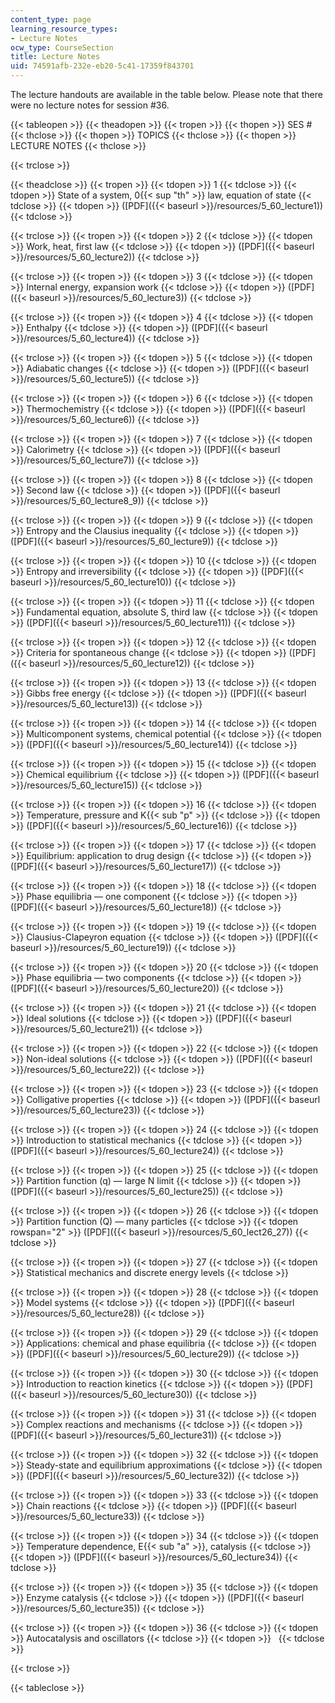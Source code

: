 ```yaml
---
content_type: page
learning_resource_types:
- Lecture Notes
ocw_type: CourseSection
title: Lecture Notes
uid: 74591afb-232e-eb20-5c41-17359f843701
---
```


The lecture handouts are available in the table below. Please note that there were no lecture notes for session #36.

{{< tableopen >}}
{{< theadopen >}}
{{< tropen >}}
{{< thopen >}}
SES #
{{< thclose >}}
{{< thopen >}}
TOPICS
{{< thclose >}}
{{< thopen >}}
LECTURE NOTES
{{< thclose >}}

{{< trclose >}}

{{< theadclose >}}
{{< tropen >}}
{{< tdopen >}}
1
{{< tdclose >}}
{{< tdopen >}}
State of a system, 0{{< sup "th" >}} law, equation of state
{{< tdclose >}}
{{< tdopen >}}
([PDF]({{< baseurl >}}/resources/5_60_lecture1))
{{< tdclose >}}

{{< trclose >}}
{{< tropen >}}
{{< tdopen >}}
2
{{< tdclose >}}
{{< tdopen >}}
Work, heat, first law
{{< tdclose >}}
{{< tdopen >}}
([PDF]({{< baseurl >}}/resources/5_60_lecture2))
{{< tdclose >}}

{{< trclose >}}
{{< tropen >}}
{{< tdopen >}}
3
{{< tdclose >}}
{{< tdopen >}}
Internal energy, expansion work
{{< tdclose >}}
{{< tdopen >}}
([PDF]({{< baseurl >}}/resources/5_60_lecture3))
{{< tdclose >}}

{{< trclose >}}
{{< tropen >}}
{{< tdopen >}}
4
{{< tdclose >}}
{{< tdopen >}}
Enthalpy
{{< tdclose >}}
{{< tdopen >}}
([PDF]({{< baseurl >}}/resources/5_60_lecture4))
{{< tdclose >}}

{{< trclose >}}
{{< tropen >}}
{{< tdopen >}}
5
{{< tdclose >}}
{{< tdopen >}}
Adiabatic changes
{{< tdclose >}}
{{< tdopen >}}
([PDF]({{< baseurl >}}/resources/5_60_lecture5))
{{< tdclose >}}

{{< trclose >}}
{{< tropen >}}
{{< tdopen >}}
6
{{< tdclose >}}
{{< tdopen >}}
Thermochemistry
{{< tdclose >}}
{{< tdopen >}}
([PDF]({{< baseurl >}}/resources/5_60_lecture6))
{{< tdclose >}}

{{< trclose >}}
{{< tropen >}}
{{< tdopen >}}
7
{{< tdclose >}}
{{< tdopen >}}
Calorimetry
{{< tdclose >}}
{{< tdopen >}}
([PDF]({{< baseurl >}}/resources/5_60_lecture7))
{{< tdclose >}}

{{< trclose >}}
{{< tropen >}}
{{< tdopen >}}
8
{{< tdclose >}}
{{< tdopen >}}
Second law
{{< tdclose >}}
{{< tdopen >}}
([PDF]({{< baseurl >}}/resources/5_60_lecture8_9))
{{< tdclose >}}

{{< trclose >}}
{{< tropen >}}
{{< tdopen >}}
9
{{< tdclose >}}
{{< tdopen >}}
Entropy and the Clausius inequality
{{< tdclose >}}
{{< tdopen >}}
([PDF]({{< baseurl >}}/resources/5_60_lecture9))
{{< tdclose >}}

{{< trclose >}}
{{< tropen >}}
{{< tdopen >}}
10
{{< tdclose >}}
{{< tdopen >}}
Entropy and irreversibility
{{< tdclose >}}
{{< tdopen >}}
([PDF]({{< baseurl >}}/resources/5_60_lecture10))
{{< tdclose >}}

{{< trclose >}}
{{< tropen >}}
{{< tdopen >}}
11
{{< tdclose >}}
{{< tdopen >}}
Fundamental equation, absolute S, third law
{{< tdclose >}}
{{< tdopen >}}
([PDF]({{< baseurl >}}/resources/5_60_lecture11))
{{< tdclose >}}

{{< trclose >}}
{{< tropen >}}
{{< tdopen >}}
12
{{< tdclose >}}
{{< tdopen >}}
Criteria for spontaneous change
{{< tdclose >}}
{{< tdopen >}}
([PDF]({{< baseurl >}}/resources/5_60_lecture12))
{{< tdclose >}}

{{< trclose >}}
{{< tropen >}}
{{< tdopen >}}
13
{{< tdclose >}}
{{< tdopen >}}
Gibbs free energy
{{< tdclose >}}
{{< tdopen >}}
([PDF]({{< baseurl >}}/resources/5_60_lecture13))
{{< tdclose >}}

{{< trclose >}}
{{< tropen >}}
{{< tdopen >}}
14
{{< tdclose >}}
{{< tdopen >}}
Multicomponent systems, chemical potential
{{< tdclose >}}
{{< tdopen >}}
([PDF]({{< baseurl >}}/resources/5_60_lecture14))
{{< tdclose >}}

{{< trclose >}}
{{< tropen >}}
{{< tdopen >}}
15
{{< tdclose >}}
{{< tdopen >}}
Chemical equilibrium
{{< tdclose >}}
{{< tdopen >}}
([PDF]({{< baseurl >}}/resources/5_60_lecture15))
{{< tdclose >}}

{{< trclose >}}
{{< tropen >}}
{{< tdopen >}}
16
{{< tdclose >}}
{{< tdopen >}}
Temperature, pressure and K{{< sub "p" >}}
{{< tdclose >}}
{{< tdopen >}}
([PDF]({{< baseurl >}}/resources/5_60_lecture16))
{{< tdclose >}}

{{< trclose >}}
{{< tropen >}}
{{< tdopen >}}
17
{{< tdclose >}}
{{< tdopen >}}
Equilibrium: application to drug design
{{< tdclose >}}
{{< tdopen >}}
([PDF]({{< baseurl >}}/resources/5_60_lecture17))
{{< tdclose >}}

{{< trclose >}}
{{< tropen >}}
{{< tdopen >}}
18
{{< tdclose >}}
{{< tdopen >}}
Phase equilibria — one component
{{< tdclose >}}
{{< tdopen >}}
([PDF]({{< baseurl >}}/resources/5_60_lecture18))
{{< tdclose >}}

{{< trclose >}}
{{< tropen >}}
{{< tdopen >}}
19
{{< tdclose >}}
{{< tdopen >}}
Clausius-Clapeyron equation
{{< tdclose >}}
{{< tdopen >}}
([PDF]({{< baseurl >}}/resources/5_60_lecture19))
{{< tdclose >}}

{{< trclose >}}
{{< tropen >}}
{{< tdopen >}}
20
{{< tdclose >}}
{{< tdopen >}}
Phase equilibria — two components
{{< tdclose >}}
{{< tdopen >}}
([PDF]({{< baseurl >}}/resources/5_60_lecture20))
{{< tdclose >}}

{{< trclose >}}
{{< tropen >}}
{{< tdopen >}}
21
{{< tdclose >}}
{{< tdopen >}}
Ideal solutions
{{< tdclose >}}
{{< tdopen >}}
([PDF]({{< baseurl >}}/resources/5_60_lecture21))
{{< tdclose >}}

{{< trclose >}}
{{< tropen >}}
{{< tdopen >}}
22
{{< tdclose >}}
{{< tdopen >}}
Non-ideal solutions
{{< tdclose >}}
{{< tdopen >}}
([PDF]({{< baseurl >}}/resources/5_60_lecture22))
{{< tdclose >}}

{{< trclose >}}
{{< tropen >}}
{{< tdopen >}}
23
{{< tdclose >}}
{{< tdopen >}}
Colligative properties
{{< tdclose >}}
{{< tdopen >}}
([PDF]({{< baseurl >}}/resources/5_60_lecture23))
{{< tdclose >}}

{{< trclose >}}
{{< tropen >}}
{{< tdopen >}}
24
{{< tdclose >}}
{{< tdopen >}}
Introduction to statistical mechanics
{{< tdclose >}}
{{< tdopen >}}
([PDF]({{< baseurl >}}/resources/5_60_lecture24))
{{< tdclose >}}

{{< trclose >}}
{{< tropen >}}
{{< tdopen >}}
25
{{< tdclose >}}
{{< tdopen >}}
Partition function (q) — large N limit
{{< tdclose >}}
{{< tdopen >}}
([PDF]({{< baseurl >}}/resources/5_60_lecture25))
{{< tdclose >}}

{{< trclose >}}
{{< tropen >}}
{{< tdopen >}}
26
{{< tdclose >}}
{{< tdopen >}}
Partition function (Q) — many particles
{{< tdclose >}}
{{< tdopen rowspan="2" >}}
([PDF]({{< baseurl >}}/resources/5_60_lect26_27))
{{< tdclose >}}

{{< trclose >}}
{{< tropen >}}
{{< tdopen >}}
27
{{< tdclose >}}
{{< tdopen >}}
Statistical mechanics and discrete energy levels
{{< tdclose >}}

{{< trclose >}}
{{< tropen >}}
{{< tdopen >}}
28
{{< tdclose >}}
{{< tdopen >}}
Model systems
{{< tdclose >}}
{{< tdopen >}}
([PDF]({{< baseurl >}}/resources/5_60_lecture28))
{{< tdclose >}}

{{< trclose >}}
{{< tropen >}}
{{< tdopen >}}
29
{{< tdclose >}}
{{< tdopen >}}
Applications: chemical and phase equilibria
{{< tdclose >}}
{{< tdopen >}}
([PDF]({{< baseurl >}}/resources/5_60_lecture29))
{{< tdclose >}}

{{< trclose >}}
{{< tropen >}}
{{< tdopen >}}
30
{{< tdclose >}}
{{< tdopen >}}
Introduction to reaction kinetics
{{< tdclose >}}
{{< tdopen >}}
([PDF]({{< baseurl >}}/resources/5_60_lecture30))
{{< tdclose >}}

{{< trclose >}}
{{< tropen >}}
{{< tdopen >}}
31
{{< tdclose >}}
{{< tdopen >}}
Complex reactions and mechanisms
{{< tdclose >}}
{{< tdopen >}}
([PDF]({{< baseurl >}}/resources/5_60_lecture31))
{{< tdclose >}}

{{< trclose >}}
{{< tropen >}}
{{< tdopen >}}
32
{{< tdclose >}}
{{< tdopen >}}
Steady-state and equilibrium approximations
{{< tdclose >}}
{{< tdopen >}}
([PDF]({{< baseurl >}}/resources/5_60_lecture32))
{{< tdclose >}}

{{< trclose >}}
{{< tropen >}}
{{< tdopen >}}
33
{{< tdclose >}}
{{< tdopen >}}
Chain reactions
{{< tdclose >}}
{{< tdopen >}}
([PDF]({{< baseurl >}}/resources/5_60_lecture33))
{{< tdclose >}}

{{< trclose >}}
{{< tropen >}}
{{< tdopen >}}
34
{{< tdclose >}}
{{< tdopen >}}
Temperature dependence, E{{< sub "a" >}}, catalysis
{{< tdclose >}}
{{< tdopen >}}
([PDF]({{< baseurl >}}/resources/5_60_lecture34))
{{< tdclose >}}

{{< trclose >}}
{{< tropen >}}
{{< tdopen >}}
35
{{< tdclose >}}
{{< tdopen >}}
Enzyme catalysis
{{< tdclose >}}
{{< tdopen >}}
([PDF]({{< baseurl >}}/resources/5_60_lecture35))
{{< tdclose >}}

{{< trclose >}}
{{< tropen >}}
{{< tdopen >}}
36
{{< tdclose >}}
{{< tdopen >}}
Autocatalysis and oscillators
{{< tdclose >}}
{{< tdopen >}}
 
{{< tdclose >}}

{{< trclose >}}

{{< tableclose >}}